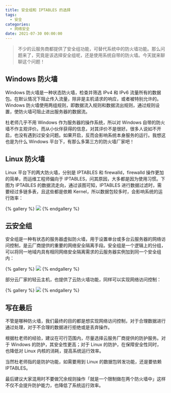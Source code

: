 ```yaml
---
title: 安全组和 IPTABLES 的选择
tags:
  - 安全
categories:
  - 网络安全
date: 2021-07-30 00:00:00
---
```


> 不少的云服务商都提供了安全组功能，可替代系统中的防火墙功能。那么问题来了，究竟是该选择安全组呢，还是使用系统自带的防火墙。今天就来聊聊这个问题！

<!-- more -->

## Windows 防火墙

Windows 防火墙是一种状态防火墙，检查并筛选 IPv4 和 IPv6 流量所有的数据包。在默认情况下阻止传入流量，除非是主机请求的响应，或者被特别允许的。Windows 防火墙使用两组规则，即数据流入规则和数据流出规则，通过规则设置，使防火墙可阻止进出服务器的数据流。

杜老师几乎不用 Windows 作为服务器的操作系统，所以对 Windows 自带的防火墙不作主观评价。而从小伙伴获得的信息，对其评价不是很好。很多人说如不开启，也没有遇到过安全问题。如果开启，反而会影响系统本身服务的运行。我想这也是为什么 Windows 平台下，有那么多第三方的防火墙厂家吧！

## Linux 防火墙

Linux 平台下的两大防火墙，分别是 IPTABLES 和 firewalld，firewalld 操作更加的简单，而运维工程师偏向于 IPTABLES，问其原因，大多都是因为使用习惯。下图为 IPTABLES 的数据流走向，通过该图可知，IPTABLES 进行数据过滤时，需要经过多链多表，且这些都是依赖 Kernel，所以数据包较多时，会影响系统的运行效率：

{% gallery %}
![](https://cdn.dusays.com/2021/07/367-1.jpg)
{% endgallery %}

## 云安全组

安全组是一种有状态的服务器虚拟防火墙，用于设置单台或多台云服务器的网络访问控制，是云厂商提供的重要的网络安全隔离手段。安全组是一个逻辑上的分组，可以将同一地域内具有相同网络安全隔离需求的云服务器实例加到同一个安全组内：

{% gallery %}
![](https://cdn.dusays.com/2021/07/367-2.jpg)
{% endgallery %}

部分云厂家的轻云主机，也提供了云防火墙功能，同样可以实现网络访问控制：

{% gallery %}
![](https://cdn.dusays.com/2021/07/367-3.jpg)
{% endgallery %}

## 写在最后

不管是哪种防火墙，我们最终的目的都是想实现网络访问控制，对于合理数据进行通过处理，对于不合理的数据进行拒绝或是丢弃操作。

根据杜老师的经验，建议在可行范围内，尽量选择云服务厂商提供的防护服务。对于 Windows 的防护，其安全性更高；对于 Linux 的防护，在保障安全性同时，也降低对 Linux 内核的消耗，提高系统运行效率。

当然杜老师指的是防护功能，如需要用到 Linux 的数据包转发功能，还是要依赖 IPTABLES。

最后建议大家混用时不要做冗余规则操作「就是一个限制做在两个防火墙中」这样不仅不会提升防护能力，也降低了系统运行效率。
